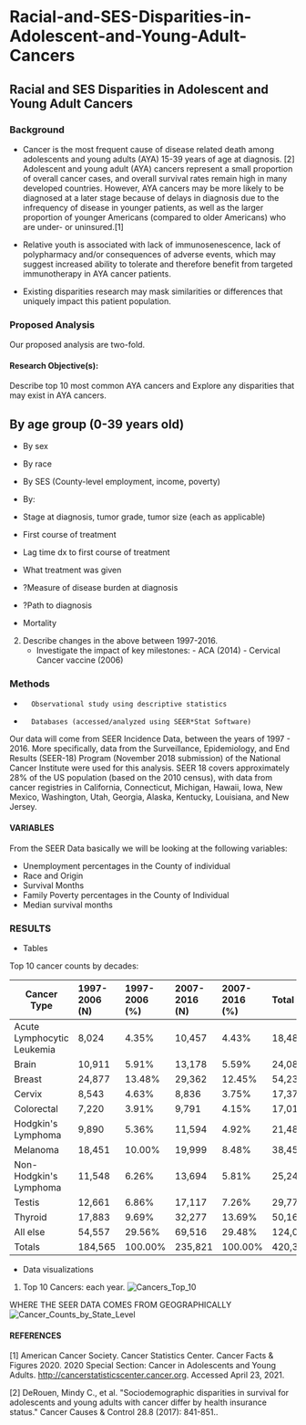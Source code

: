 # Racial-and-SES-Disparities-in-Adolescent-and-Young-Adult-Cancers

## Racial and SES Disparities in Adolescent and Young Adult Cancers

### Background

- Cancer is the most frequent cause of disease related death among adolescents and young adults (AYA) 15-39 years of age at diagnosis. [2]
Adolescent and young adult (AYA) cancers represent a small proportion of overall cancer cases, and overall survival rates remain high in many developed countries. However, AYA cancers may be more likely to be diagnosed at a later stage because of delays in diagnosis due to the infrequency of disease in younger patients, as well as the larger proportion of younger Americans (compared to older Americans) who are under- or uninsured.[1]

- Relative youth is associated with lack of immunosenescence, lack of polypharmacy and/or consequences of adverse events, which may suggest increased ability to tolerate and therefore benefit from targeted immunotherapy in AYA cancer patients.

-  Existing disparities research may mask similarities or differences that uniquely impact this patient population.

### Proposed Analysis

Our proposed analysis are two-fold. 

#### 	Research Objective(s):

 Describe top 10 most common AYA cancers and Explore any disparities that may exist in AYA cancers. 
 
 ## By age group (0-39 years old)
-   By sex
-   By race
-   By SES (County-level employment, income, poverty)
-   By:

   -  Stage at diagnosis, tumor grade, tumor size (each as applicable)
   -  First course of treatment
  
-   Lag time dx to first course of treatment
-   What treatment was given
-  ?Measure of disease burden at diagnosis
-  ?Path to diagnosis
-  Mortality
    
2. 	Describe changes in the above between 1997-2016. 
 	-  Investigate the impact of key milestones:
    		-  ACA (2014)
    		-  Cervical Cancer vaccine (2006)
 
### Methods 

-   	Observational study using descriptive statistics
-   	Databases (accessed/analyzed using SEER*Stat Software)

Our data will come from SEER Incidence Data, between the years of 1997 - 2016. More specifically, data from the Surveillance, Epidemiology, and End Results (SEER-18) Program (November 2018 submission) of the National Cancer Institute were used for this analysis. SEER 18 covers approximately 28% of the US population (based on the 2010 census), with data from cancer registries in California, Connecticut, Michigan, Hawaii, Iowa, New Mexico, Washington, Utah, Georgia, Alaska, Kentucky, Louisiana, and New Jersey. 

####  VARIABLES

From the SEER Data basically we will be looking at the following variables: 

- Unemployment percentages in the County of individual 
- Race and Origin 
- Survival Months 
- Family Poverty percentages in the County of Individual 
- Median survival months 

### RESULTS 

- Tables 

Top 10 cancer counts by decades: 

|Cancer Type                 |1997-2006 (N)|1997-2006 (%) | 2007-2016 (N)| 2007-2016 (%)| Total |
| -------------------------- |:------------|:-------------|:-------------|:-------------|:------|
| Acute Lymphocytic Leukemia | 8,024       | 4.35%        | 10,457       | 4.43%        | 18,481|
| Brain                      | 10,911      | 5.91%        | 13,178       | 5.59%        | 24,089|
| Breast                     | 24,877      | 13.48%       | 29,362       | 12.45%       | 54,239|
| Cervix                     | 8,543       | 4.63%        | 8,836        | 3.75%        | 17,379|
| Colorectal                 | 7,220       | 3.91%        | 9,791        | 4.15%        | 17,011|
| Hodgkin's Lymphoma         | 9,890       | 5.36%        | 11,594       | 4.92%        | 21,484|
| Melanoma                   | 18,451      | 10.00%       | 19,999       | 8.48%        | 38,450|
| Non-Hodgkin's Lymphoma     | 11,548      | 6.26%        | 13,694       | 5.81%        | 25,242|
| Testis                     | 12,661      | 6.86%        | 17,117       | 7.26%        | 29,778|
| Thyroid                    | 17,883      | 9.69%        | 32,277       | 13.69%       | 50,160|
| All else                   | 54,557      | 29.56%       | 69,516       | 29.48%       |124,073|
| Totals                     | 184,565     | 100.00%      | 235,821      | 100.00%      |420,386|

- Data visualizations 
1. Top 10 Cancers: each year. 
![Cancers_Top_10](https://user-images.githubusercontent.com/22613114/123296338-8e4d6180-d4e4-11eb-9043-326c54d425f8.png)

WHERE THE SEER DATA COMES FROM GEOGRAPHICALLY
![Cancer_Counts_by_State_Level](https://user-images.githubusercontent.com/22613114/123296340-8e4d6180-d4e4-11eb-8923-fce27f2343d2.png)

#### REFERENCES

[1] American Cancer Society. Cancer Statistics Center. Cancer Facts & Figures 2020. 2020 Special Section: Cancer in Adolescents and Young Adults. http://cancerstatisticscenter.cancer.org. Accessed April 23, 2021.

[2] DeRouen, Mindy C., et al. "Sociodemographic disparities in survival for adolescents and young adults with cancer differ by health insurance status." Cancer Causes & Control 28.8 (2017): 841-851..

